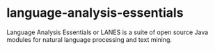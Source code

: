 # language-analysis-essentials
Language Analysis Essentials or LANES is a suite of open source Java modules for natural language processing and text mining.
